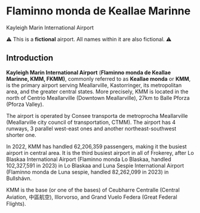 # Flaminno monda de Keallae Marinne
Kayleigh Marin International Airport

⚠️ This is a **fictional** airport. All names within it are also fictional. ⚠️

## Introduction
**Kayleigh Marin International Airport** (**Flaminno monda de Keallae Marinne, KMM, FKMM)**, commonly referred to as **Keallae monda** or **KMM**, is the primary airport serving Meallarville, Kastorringer, its metropolitan area, and the greater central states. More precisely, KMM is located in the north of Centrio Meallarville (Downtown Meallarville), 27km to Balle Pforza (Pforza Valley). 

The airport is operated by Consee transporta de metroprocha Meallarville (Meallarville city council of transportation, CTMM). The airport has 4 runways, 3 parallel west-east ones and another northeast-southwest shorter one. 

In 2022, KMM has handled 62,206,359 passengers, making it the busiest airport in central area. It is the third busiest airport in all of Frokerey, after Lo Blaskaa International Airport (Flaminno monda Lo Blaskaa, handled 102,327,591 in 2023) in Lo Blaskaa and Luna Sespie International Airport (Flaminno monda de Luna sespie, handled 82,262,099 in 2023) in Bullshávn. 

KMM is the base (or one of the bases) of Ceubharre Centralle (Central Aviation, 中區航空), Illorvorso, and Grand Vuelo Federa (Great Federal Flights). 

